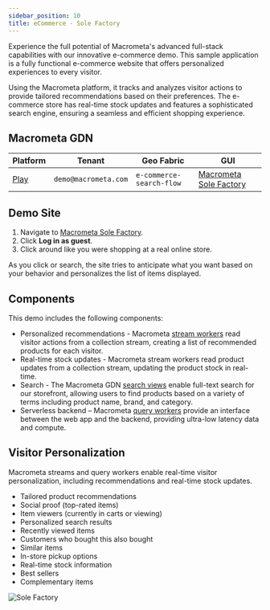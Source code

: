 ```yaml
---
sidebar_position: 10
title: eCommerce - Sole Factory
---
```


Experience the full potential of Macrometa's advanced full-stack capabilities with our innovative e-commerce demo. This sample application is a fully functional e-commerce website that offers personalized experiences to every visitor.

Using the Macrometa platform, it tracks and analyzes visitor actions to provide tailored recommendations based on their preferences. The e-commerce store has real-time stock updates and features a sophisticated search engine, ensuring a seamless and efficient shopping experience.

## Macrometa GDN

| **Platform**                       | **Tenant**                      | **Geo Fabric** | **GUI** |
| ---------------------------------- | ------------------------------ | -------------- |----------|
| [Play](https://play.macrometa.io/) | `demo@macrometa.com` | `e-commerce-search-flow` | [Macrometa Sole Factory](https://macrometacorp.github.io/e-commerce/)|

## Demo Site

1. Navigate to [Macrometa Sole Factory](https://macrometacorp.github.io/e-commerce/).
2. Click **Log in as guest**.
3. Click around like you were shopping at a real online store.

As you click or search, the site tries to anticipate what you want based on your behavior and personalizes the list of items displayed.

## Components

This demo includes the following components:

- Personalized recommendations - Macrometa [stream workers](../cep/) read visitor actions from a collection stream, creating a list of recommended products for each visitor.
- Real-time stock updates - Macrometa stream workers read product updates from a collection stream, updating the product stock in real-time.
- Search - The Macrometa GDN [search views](../search/) enable full-text search for our storefront, allowing users to find products based on a variety of terms including product name, brand, and category.
- Serverless backend – Macrometa [query workers](../queryworkers/) provide an interface between the web app and the backend, providing ultra-low latency data and compute.

## Visitor Personalization

Macrometa streams and query workers enable real-time visitor personalization, including recommendations and real-time stock updates.

- Tailored product recommendations
- Social proof (top-rated items)
- Item viewers (currently in carts or viewing)
- Personalized search results
- Recently viewed items
- Customers who bought this also bought
- Similar items
- In-store pickup options
- Real-time stock information
- Best sellers
- Complementary items

![Sole Factory](/img/demos/sole-factory.png)